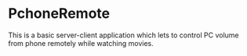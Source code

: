 # PchoneRemote
This is a basic server-client application which lets to control PC volume from phone remotely while watching movies.
